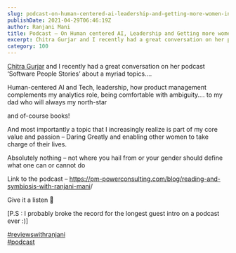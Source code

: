 ```yaml
---
slug: podcast-on-human-centered-ai-leadership-and-getting-more-women-into-analytics
publishDate: 2021-04-29T06:46:19Z
author: Ranjani Mani
title: Podcast – On Human centered AI, Leadership and Getting more women into Analytics 
excerpt: Chitra Gurjar and I recently had a great conversation on her podcast ‘Software People Stories’ about a myriad topics ... 
category: 100
---
```


[Chitra Gurjar](https://www.linkedin.com/in/ACoAAAA8CHoBclXblc9YDRlsyMllBd1bhFIcpTs) and I recently had a great conversation on her podcast ‘Software People Stories’ about a myriad topics….

Human-centered AI and Tech, leadership, how product management complements my analytics role, being comfortable with ambiguity…. to my dad who will always my north-star

and of-course books!

And most importantly a topic that I increasingly realize is part of my core value and passion – Daring Greatly and enabling other women to take charge of their lives.

Absolutely nothing – not where you hail from or your gender should define what one can or cannot do

Link to the podcast – <https://pm-powerconsulting.com/blog/reading-and-symbiosis-with-ranjani-mani>/

Give it a listen 🙂

\[P.S : I probably broke the record for the longest guest intro on a podcast ever :)\]

[#reviewswithranjani](https://www.linkedin.com/feed/hashtag/?keywords=reviewswithranjani&highlightedUpdateUrns=urn%3Ali%3Aactivity%3A6793418163204829184)  
[#podcast](https://www.linkedin.com/feed/hashtag/?keywords=podcast&highlightedUpdateUrns=urn%3Ali%3Aactivity%3A6793418163204829184)